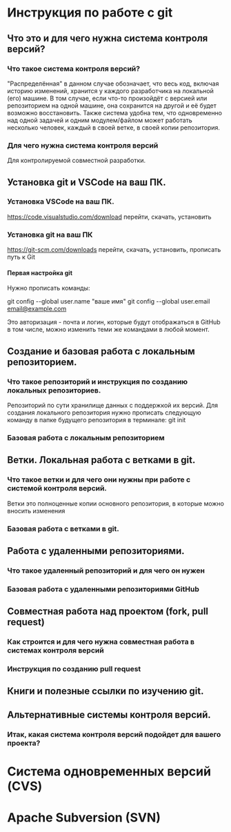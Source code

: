 # Инструкция по работе с git

## Что это и для чего нужна система контроля версий?

### Что такое система контроля версий?

"Распределённая" в данном случае обозначает, что весь код, включая историю изменений, хранится у каждого разработчика на локальной (его) машине. В том случае, если что-то произойдёт с версией или репозиторием на одной машине, она сохранится на другой и её будет возможно восстановить. Также система удобна тем, что одновременно над одной задачей и одним модулем/файлом может работать несколько человек, каждый в своей ветке, в своей копии репозитория.

### Для чего нужна система контроля версий

Для контролируемой совместной разработки.

## Установка git и VSCode на ваш ПК.


### Установка VSCode на ваш ПК.
https://code.visualstudio.com/download перейти, скачать, установить

### Установка git на ваш ПК

https://git-scm.com/downloads перейти, скачать, установить, прописать путь к Git

#### Первая настройка git

Нужно прописать команды:

   git config --global user.name "ваше имя"
   git config --global user.email email@example.com

Это авторизация - почта и логин, которые будут отображаться в GitHub в том числе, можно изменить теми же командами в любой момент.

## Создание и базовая работа с локальным репозиторием.

### Что такое репозиторий и инструкция по созданию локальных репозиториев.

Репозиторий по сути хранилище данных с поддержкой их версий. Для создания локального репозитория нужно прописать следующую команду в папке будущего репозитория в терминале:
  git init

### Базовая работа с локальным репозиторием

## Ветки. Локальная работа с ветками в git.

### Что такое ветки и для чего они нужны при работе с системой контроля версий.

Ветки это полноценные копии основного репозитория, в которые можно вносить изменения

### Базовая работа с ветками в git.

## Работа с удаленными репозиториями.

### Что такое удаленный репозиторий и для чего он нужен

### Базовая работа с удаленными репозиториями GitHub

## Совместная работа над проектом (fork, pull request)

### Как строится и для чего нужна совместная работа в системах контроля версий

### Инструкция по созданию pull request

## Книги и полезные ссылки по изучению git.

## Альтернативные системы контроля версий.

### Итак, какая система контроля версий подойдет для вашего проекта?

# Система одновременных версий (CVS)

# Apache Subversion (SVN)

